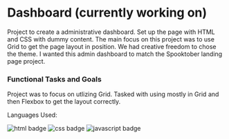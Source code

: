 # Dashboard (currently working on)

Project to create a administrative dashboard. Set up the page with HTML and CSS with dummy content. The main focus on this project was to use Grid to get the page layout in position. We had creative freedom to chose the theme. I wanted this admin dashboard to match the Spooktober landing page project.

### Functional Tasks and Goals
Project was to focus on utlizing Grid. Tasked with using mostly in Grid and then Flexbox to get the layout correctly. 

Languages Used:



![html badge](https://img.shields.io/badge/HTML5-E34F26.svg?style=for-the-badge&logo=HTML5&logoColor=white) ![css badge](https://img.shields.io/badge/CSS3-1572B6.svg?style=for-the-badge&logo=CSS3&logoColor=white) ![javascript badge](https://img.shields.io/badge/JavaScript-F7DF1E.svg?style=for-the-badge&logo=JavaScript&logoColor=black)
